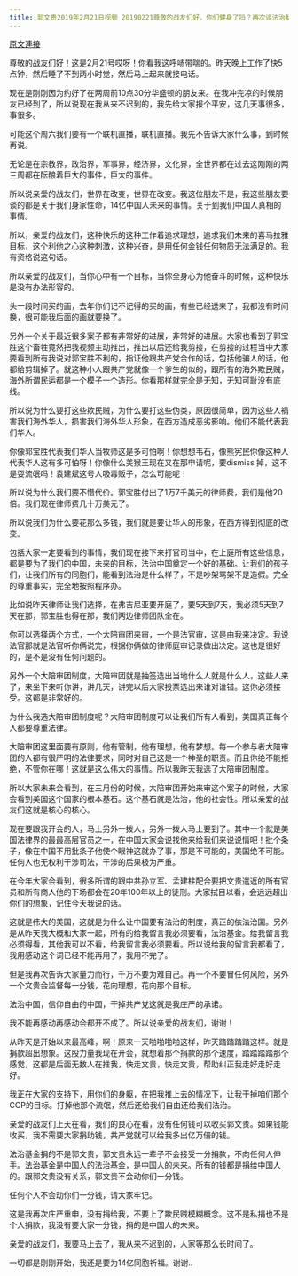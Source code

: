 ```yaml
---
title: 郭文贵2019年2月21日视频 20190221尊敬的战友们好，你们健身了吗？再次谈法治基金捐款到底捐给了谁！一切都是刚刚开始！
---
```


[原文連接](https://gnews.org/ThreadView/53482346)

尊敬的战友们好！这是2月21号哎呀！你看我这呼哧带喘的。昨天晚上工作了快5点钟，然后睡了不到两小时觉，然后马上起来就接电话。 


现在是刚刚因为约好了在两周前10点30分华盛顿的朋友来。在我冲完凉的时候朋友已经到了，所以说现在我从来不迟到的，我先给大家报个平安，这几天事很多，事很多。 


可能这个周六我们要有一个联机直播，联机直播。我先不告诉大家什么事，到时候再说。 


无论是在宗教界，政治界，军事界，经济界，文化界，全世界都在过去这刚刚的两三周都在酝酿着巨大的事件，巨大的事件。 


所以说亲爱的战友们，世界在改变，世界在改变。我这位朋友不是，我这些朋友要谈的都是关于我们身家性命，14亿中国人未来的事情。关于到我们中国人真相的事情。 


所以，亲爱的战友们，这种快乐的这种工作着追求理想，追求我们未来的喜马拉雅目标，这个利他之心这种刺激，这种兴奋，是用任何金钱任何物质无法满足的。我有资格说这句话。 


所以亲爱的战友们，当你心中有一个目标，当你全身心为他奋斗的时候，这种快乐是没有办法形容的。 


头一段时间买的画，去年你们记不记得的买的画，有些已经送来了，我都没有时间换，很可能我后面的画就要换了。 


另外一个关于最近很多案子都有非常好的进展，非常好的进展。大家也看到了郭宝胜这个畜牲竟然把我视频主动推出，推出以后还给我剪接，在剪接的过程当中大家要看到所有我说对郭宝胜不利的，指证他跟共产党合作的话，包括他骗人的话，他都给剪辑掉了。就这种小人跟共产党就像一个爹生的似的，跟所有的海外欺民贼，海外所谓民运都是一个模子一个造形。你看那样就完全是无知，无知可耻没有底线。 


所以说为什么要打这些欺民贼，为什么要打这些伪类，原因很简单，因为这些人祸害我们海外华人，损害我们海外华人形象，在西方造成恶劣影响。他们不能代表我们华人。 


你像郭宝胜代表我们华人当牧师这是多可怕啊！你想想韦石，像熊宪民你像这种人代表华人这有多可怕呀！你像什么美猴王现在又在那申请呢，要dismiss 掉，这不是耍流氓吗！袁建斌这号人吸毒贩子，怎么可能呢！ 


所以说为什么我们要不惜代价。郭宝胜付出了1万7千美元的律师费，我们是他20倍。我们现在律师费几十万美元了。 


所以说我们为什么要花那么多钱，我们就是要让华人的形象，在西方得到彻底的改变。 


包括大家一定要看到的事情，我们现在接下来打官司当中，在上庭所有这些信息，都是要为了我们的中国，未来的目标，法治中国奠定一个好的基础。让我们的孩子们，让我们所有的同胞们，能看到法治是什么样子，不是吵架骂架不是造假。完全的尊重事实，完全地按照程序办。 


比如说昨天律师让我们选择，在弗吉尼亚要开庭了，要5天到7天，我必须5天到7天在那，郭宝胜也得在那，我们两边律师团队全在。 


你可以选择两个方式，一个大陪审团来审，一个是法官审，这是由我来决定。我说法官那就是法官听你俩说完，根据你俩做的律师庭审记录做出决定。这也是很好的，是不是没有任何问题的。 


另外一个大陪审团制度，大陪审团就是抽签选出当地什么人就是什么人，这些人来了，来坐下来听你讲，讲几天，讲完以后大家投票选出来谁对谁错。这你必须接受。这都是非常好的。 


为什么我选大陪审团制度呢？大陪审团制度可以让我们所有人看到，美国真正每个人都要尊重法律。 


大陪审团这里面要有原则，他有管制，他有理想，他有梦想。每一个参与者大陪审团的人都有很严明的法律要求，同时对自己这是一个神圣的职责。而且你绝不能拒绝，不管你在哪！这就是这么伟大的事情。所以我昨天我选了大陪审团制度。 


所以大家未来会看到，在三月份的时候，大陪审团开始来审这个案子的时候，大家会看到美国这个国家的根本基石。这个基石就是法治，他的社会性。所以亲爱的战友们这就是核心的核心。 


现在要跟我开会的人，马上另外一拨人，另外一拨人马上要到了。其中一个就是美国法律界的最最高层官员之一，在中国大家会说找他来给我们来说说情吧！批个条子，像在中国不用批条子他使个眼神这就办了事，那是不可能的，美国绝不可能。任何人也无权利干涉司法，干涉的后果极为严重。 


在今年大家会看到，很多所谓的跟中共孙立军、孟建柱配合要把文贵遣返的所有官员和所有商人他的下场都会在20年100年以上的徒刑。大家拭目以看，会远远超出你们的想象，记住今天我说的话。 


这就是伟大的美国，这就是为什么让中国要有法治的制度，真正的依法治国。另外是从昨天我大概和大家一起，所有的给我留言我必须要看，法治基金。给我留言我必须得看，其他我可以不看，给我留言我必须要看。所以说给我的留言我都看了，我用感动这个词已经不能再用了，我用不完了。 


但是我再次告诉大家量力而行，千万不要为难自己。再一个不要冒任何风险，另外一个文贵会监督每一分钱，花向理想，花向那个目标。 


法治中国，信仰自由的中国，干掉共产党这就是我庄严的承诺。 


我不能再感动再感动会都开不成了。所以说亲爱的战友们，谢谢！ 


从昨天是开始以来最高峰，啊！原来一天啪啪啪啪这样，昨天踏踏踏踏这样。就是捐款超出想象。这股力量我现在开会，就想着那个捐款的那个速度，踏踏踏踏那个感觉，这都是后面无数人在推我，快走文贵，快走文贵，帮助纠正我走好走好走好。 


我正在大家的支持下，用你们的身躯，在把我推上去的情况下，让我干掉咱们那个CCP的目标。打掉他那个流氓，然后还给我们自由还给我们法治。 


亲爱的战友们上天在看，我们的良心在看，没有任何钱可以收买郭文贵。如果钱能收买，我不需要大家捐助钱，共产党就可以给我多出亿万倍的钱。 


法治基金捐的不是郭文贵，郭文贵永远一辈子不会接受一分捐款，不向任何人伸手。法治基金是中国人的法治基金，是中国人的未来。所有的钱都是捐给中国人的。跟郭文贵没有关系，郭文贵不会动你们一分钱。 


任何个人不会动你们一分钱，请大家牢记。 


这是我再次庄严重申，没有捐给我，不要上了欺民贼模糊概念。这不是私捐也不是个人捐款，我没有要大家一分钱，捐的是中国人的未来。 


亲爱的战友们，我要马上去了，我从来不迟到的，人家等那么长时间了。 


一切都是刚刚开始，我还是要为14亿同胞祈福。谢谢..
